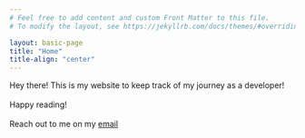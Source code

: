 ```yaml
---
# Feel free to add content and custom Front Matter to this file.
# To modify the layout, see https://jekyllrb.com/docs/themes/#overriding-theme-defaults

layout: basic-page
title: "Home"
title-align: "center"
---
```


Hey there! This is my website to keep track of my journey as a developer!
<br>
<br>
Happy reading!
<br>
<br>
Reach out to me on my <a href="mailto:{{site.email}}">email</a>
<br>
<br>
<br>
